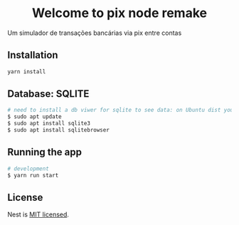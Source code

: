 <h1 align="center">
  Welcome to pix node remake
</h1>
<p>Um simulador de transações bancárias via pix entre contas<p>

## Installation

```bash
yarn install
```

## Database: SQLITE

```bash
# need to install a db viwer for sqlite to see data: on Ubuntu dist you can run
$ sudo apt update
$ sudo apt install sqlite3
$ sudo apt install sqlitebrowser
```

## Running the app

```bash
# development
$ yarn run start
```

## License

Nest is [MIT licensed](LICENSE).
